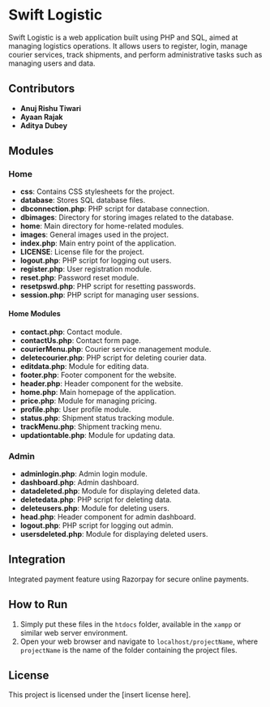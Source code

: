 # Swift Logistic

Swift Logistic is a web application built using PHP and SQL, aimed at managing logistics operations. It allows users to register, login, manage courier services, track shipments, and perform administrative tasks such as managing users and data.

## Contributors

- **Anuj Rishu Tiwari**
- **Ayaan Rajak**
- **Aditya Dubey**

## Modules

### Home

- **css**: Contains CSS stylesheets for the project.
- **database**: Stores SQL database files.
- **dbconnection.php**: PHP script for database connection.
- **dbimages**: Directory for storing images related to the database.
- **home**: Main directory for home-related modules.
- **images**: General images used in the project.
- **index.php**: Main entry point of the application.
- **LICENSE**: License file for the project.
- **logout.php**: PHP script for logging out users.
- **register.php**: User registration module.
- **reset.php**: Password reset module.
- **resetpswd.php**: PHP script for resetting passwords.
- **session.php**: PHP script for managing user sessions.

#### Home Modules

- **contact.php**: Contact module.
- **contactUs.php**: Contact form page.
- **courierMenu.php**: Courier service management module.
- **deletecourier.php**: PHP script for deleting courier data.
- **editdata.php**: Module for editing data.
- **footer.php**: Footer component for the website.
- **header.php**: Header component for the website.
- **home.php**: Main homepage of the application.
- **price.php**: Module for managing pricing.
- **profile.php**: User profile module.
- **status.php**: Shipment status tracking module.
- **trackMenu.php**: Shipment tracking menu.
- **updationtable.php**: Module for updating data.

### Admin

- **adminlogin.php**: Admin login module.
- **dashboard.php**: Admin dashboard.
- **datadeleted.php**: Module for displaying deleted data.
- **deletedata.php**: PHP script for deleting data.
- **deleteusers.php**: Module for deleting users.
- **head.php**: Header component for admin dashboard.
- **logout.php**: PHP script for logging out admin.
- **usersdeleted.php**: Module for displaying deleted users.

## Integration

Integrated payment feature using Razorpay for secure online payments.

## How to Run

1. Simply put these files in the `htdocs` folder, available in the `xampp` or similar web server environment.
2. Open your web browser and navigate to `localhost/projectName`, where `projectName` is the name of the folder containing the project files.

## License

This project is licensed under the [insert license here].
